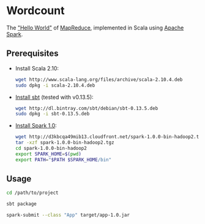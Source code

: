 # Wordcount

The ["Hello World"][hello] of [MapReduce][mr], implemented in Scala 
using [Apache Spark][spark].

  [hello]: http://en.wikipedia.org/wiki/Hello_world_program
  [mr]: http://en.wikipedia.org/wiki/MapReduce
  [spark]: http://spark.apache.org/


## Prerequisites

* Install Scala 2.10:

  ```bash
  wget http://www.scala-lang.org/files/archive/scala-2.10.4.deb
  sudo dpkg -i scala-2.10.4.deb
  ```

* [Install sbt][sbt-dl] (tested with v0.13.5):

  ```bash
  wget http://dl.bintray.com/sbt/debian/sbt-0.13.5.deb
  sudo dpkg -i sbt-0.13.5.deb
  ```

* [Install Spark 1.0][spark-dl]:

  ```bash
  wget http://d3kbcqa49mib13.cloudfront.net/spark-1.0.0-bin-hadoop2.tgz
  tar -xzf spark-1.0.0-bin-hadoop2.tgz
  cd spark-1.0.0-bin-hadoop2
  export SPARK_HOME=$(pwd)
  export PATH="$PATH $SPARK_HOME/bin"
  ```

[sbt-dl]: http://www.scala-sbt.org/0.13/tutorial/Installing-sbt-on-Linux.html
[spark-dl]: http://spark.apache.org/downloads.html


## Usage

```bash
cd /path/to/project

sbt package

spark-submit --class "App" target/app-1.0.jar
```

